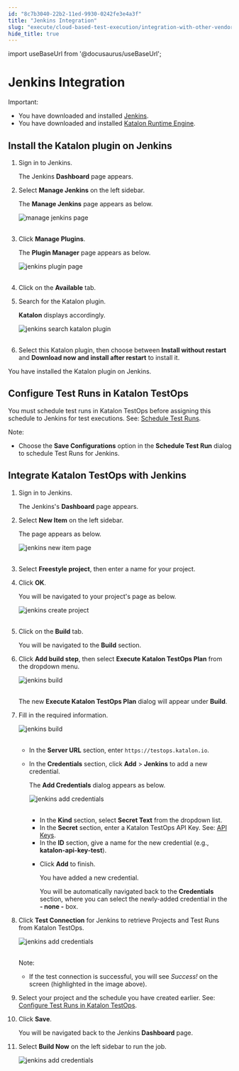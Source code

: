```yaml
---
id: "8c7b3040-22b2-11ed-9930-0242fe3e4a3f"
title: "Jenkins Integration"
slug: "execute/cloud-based-test-execution/integration-with-other-vendors-for-cloud-execution/jenkins-integration"
hide_title: true
---
```

import useBaseUrl from '@docusaurus/useBaseUrl';


# <a id="id" class="anchor_top_offset"/><a id="ariaid-title1" class="anchor_top_offset"/>Jenkins Integration

<div xmlns="http://www.w3.org/1999/xhtml" className="note important note_important"><span className="note__title">Important:</span> 
  <ul className="ul"><li className="li">You have downloaded and installed <a className="xref j-external-link" href="https://jenkins.io/download/" target="_blank">Jenkins</a>.</li><li className="li">You have downloaded and installed <a className="xref" href="/docs/execute/katalon-runtime-engine/install-katalon-runtime-engine">Katalon Runtime Engine</a>.</li></ul>
</div>
    

## <a id="id_1" class="anchor_top_offset"/>Install the Katalon plugin on Jenkins

    
      
<ol xmlns="http://www.w3.org/1999/xhtml" className="ol">   <li className="li">     <p className="p">Sign in to Jenkins.</p>     <p className="p">The Jenkins <strong className="ph b">Dashboard</strong> page appears.</p>   </li>   <li className="li">     <p className="p">Select <strong className="ph b">Manage Jenkins</strong> on the left sidebar.</p>     <p className="p">The <strong className="ph b">Manage Jenkins</strong> page appears as below.</p>     <p className="p">       <img className="image" src={useBaseUrl("https://github.com/katalon-studio/docs-images/raw/master/katalon-analytics/docs/testops-revamp-oct-jenkins-integration/jk-manage-jenkins.png")} alt="manage jenkins page" /><br /><br />     </p>   </li>   <li className="li">     <p className="p">Click <strong className="ph b">Manage Plugins</strong>.</p>     <p className="p">The <strong className="ph b">Plugin Manager</strong> page appears as below.</p>     <p className="p">       <img className="image" src={useBaseUrl("https://github.com/katalon-studio/docs-images/raw/master/katalon-analytics/docs/testops-revamp-oct-jenkins-integration/jk-manage-jenkins-available.png")} alt="jenkins plugin page" /><br /><br />     </p>   </li>   <li className="li">     <p className="p">Click on the <strong className="ph b">Available</strong> tab.</p>   </li>   <li className="li">     <p className="p">Search for the Katalon plugin.</p>     <p className="p">       <strong className="ph b">Katalon</strong> displays accordingly.</p>     <p className="p">       <img className="image" src={useBaseUrl("https://github.com/katalon-studio/docs-images/raw/master/katalon-analytics/docs/testops-revamp-oct-jenkins-integration/K.S.E-8.2.5%20-%20manage-jenkins-search-testops-plugin.png")} alt="jenkins search katalon plugin" /><br /><br />     </p>   </li>   <li className="li">     <p className="p">Select this Katalon plugin, then choose between <strong className="ph b">Install         without restart</strong> and <strong className="ph b">Download now and install after         restart</strong> to install it.</p>   </li> </ol> 
      
<p xmlns="http://www.w3.org/1999/xhtml" className="p">You have installed the Katalon plugin on Jenkins.</p> 
    
  

## <a id="id_2" class="anchor_top_offset"/>Configure Test Runs in Katalon TestOps

<p xmlns="http://www.w3.org/1999/xhtml" className="p">You must schedule test runs in Katalon TestOps before assigning this schedule to Jenkins for test executions. See: <a className="xref" href="/docs/execute/schedule-test-execution/schedule-test-runs-in-testops">Schedule Test Runs</a>.</p> 
<div xmlns="http://www.w3.org/1999/xhtml" className="note note note_note"><span className="note__title">Note:</span> 
  <ul className="ul"><li className="li">
      Choose the <strong className="ph b">Save Configurations</strong> option in the <strong className="ph b">Schedule Test Run</strong> dialog to schedule Test Runs for Jenkins.
    </li></ul>
</div>

## <a id="id_3" class="anchor_top_offset"/>Integrate Katalon TestOps with Jenkins

<ol xmlns="http://www.w3.org/1999/xhtml" className="ol"><li className="li">     <p className="p">Sign in to Jenkins.</p>     <p className="p">The Jenkins's <strong className="ph b">Dashboard</strong> page appears.</p>   </li><li className="li">     <p className="p">Select <strong className="ph b">New Item</strong> on the left sidebar.</p>     <p className="p">The page appears as below.</p>     <p className="p"> <img className="image" src={useBaseUrl("https://github.com/katalon-studio/docs-images/raw/master/katalon-analytics/docs/testops-revamp-oct-jenkins-integration/jk-s1-create-free-style-project.png")} alt="jenkins new item page" /><br /><br />     </p>   </li><li className="li">     <p className="p">Select <strong className="ph b">Freestyle project</strong>, then enter a name for your project.</p>   </li><li className="li">     <p className="p">Click <strong className="ph b">OK</strong>.</p>     <p className="p">You will be navigated to your project's page as below.</p>     <p className="p"> <img className="image" src={useBaseUrl("https://github.com/katalon-studio/docs-images/raw/master/katalon-analytics/docs/testops-revamp-oct-jenkins-integration/jk-s2-create-build.png")} alt="jenkins create project" /><br /><br />     </p>   </li><li className="li">     <p className="p">Click on the <strong className="ph b">Build</strong> tab.</p>     <p className="p">You will be navigated to the <strong className="ph b">Build</strong> section.</p>   </li><li className="li">     <p className="p">Click <strong className="ph b">Add build step</strong>, then select <strong className="ph b">Execute Katalon TestOps Plan</strong> from the dropdown menu.</p>     <p className="p"> <img className="image" src={useBaseUrl("https://github.com/katalon-studio/docs-images/raw/master/katalon-analytics/docs/testops-revamp-oct-jenkins-integration/jk-build-execute-kto-plan.png")} alt="jenkins build" /><br /><br />     </p>     <p className="p">The new <strong className="ph b">Execute Katalon TestOps Plan</strong> dialog will appear under <strong className="ph b">Build</strong>.</p>   </li><li className="li">     <p className="p">Fill in the required information.</p>     <p className="p"> <img className="image" src={useBaseUrl("https://github.com/katalon-studio/docs-images/raw/master/katalon-analytics/docs/testops-revamp-oct-jenkins-integration/jenkins-credentials-highlight.png")} alt="jenkins build" /><br /><br />     </p>     <ul className="ul"><li className="li">         <p className="p">In the <strong className="ph b">Server URL</strong> section, enter <code className="ph codeph">https://testops.katalon.io</code>.</p>       </li><li className="li">         <p className="p">In the <strong className="ph b">Credentials</strong> section, click <strong className="ph b">Add</strong> &gt; <strong className="ph b">Jenkins</strong> to add a new credential.</p>         <p className="p">The <strong className="ph b">Add Credentials</strong> dialog appears as below.</p>         <p className="p"> <img className="image" src={useBaseUrl("https://github.com/katalon-studio/docs-images/raw/master/katalon-analytics/docs/jenkins-ka-integration/secret-text.png")} alt="jenkins add credentials" /><br /><br />         </p>         <ul className="ul"><li className="li">In the <strong className="ph b">Kind</strong> section, select <strong className="ph b">Secret Text</strong> from the dropdown list.</li><li className="li">In the <strong className="ph b">Secret</strong> section, enter a Katalon TestOps API Key. See: <a className="xref" href="/docs/administer/settings/katalon-api-key-in-katalon-testops">API Keys</a>.</li><li className="li">In the <strong className="ph b">ID</strong> section, give a name for the new credential (e.g., <strong className="ph b">katalon-api-key-test</strong>).</li><li className="li">             <p className="p">Click <strong className="ph b">Add</strong> to finish.</p>             <p className="p">You have added a new credential.</p>             <p className="p">You will be automatically navigated back to the <strong className="ph b">Credentials</strong> section, where you can select the newly-added credential in the <strong className="ph b">- none -</strong> box.</p>           </li></ul>       </li></ul>   </li><li className="li">     <p className="p">Click <strong className="ph b">Test Connection</strong> for Jenkins to retrieve Projects and Test Runs from Katalon TestOps.</p>     <p className="p"> <img className="image" src={useBaseUrl("https://github.com/katalon-studio/docs-images/raw/master/katalon-analytics/docs/testops-revamp-oct-jenkins-integration/jenkins-project-plans-retrieval.png")} alt="jenkins add credentials" /><br /><br />     </p>     <div className="note note note_note"><span className="note__title">Note:</span>        <ul className="ul"><li className="li">If the test connection is successful, you will see <em className="ph i">Success!</em> on the screen (highlighted in the image above).         </li></ul>     </div>   </li><li className="li">     <p className="p">Select your project and the schedule you have created earlier. See: <a className="xref" href="/docs/execute/cloud-based-test-execution/integration-with-other-vendors-for-cloud-execution/jenkins-integration#id_2">Configure Test Runs in Katalon TestOps</a>.</p>   </li><li className="li">     <p className="p">Click <strong className="ph b">Save</strong>.</p>     <p className="p">You will be navigated back to the Jenkins <strong className="ph b">Dashboard</strong> page.</p>   </li><li className="li">     <p className="p">Select <strong className="ph b">Build Now</strong> on the left sidebar to run the job.</p>     <p className="p"> <img className="image" src={useBaseUrl("https://github.com/katalon-studio/docs-images/raw/master/katalon-analytics/docs/testops-revamp-oct-jenkins-integration/jk-build-now.png")} alt="jenkins add credentials" /><br /><br />     </p>   </li></ol> 
